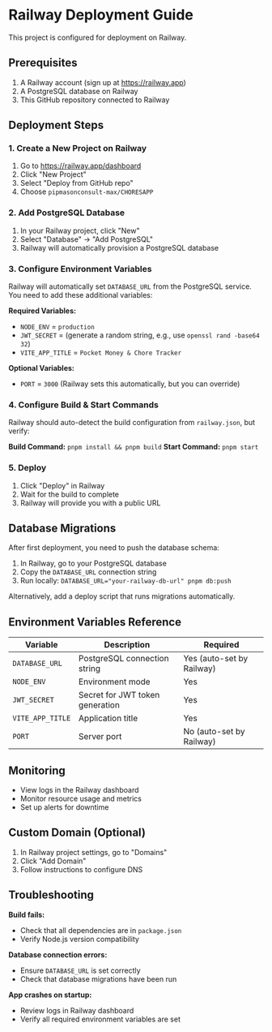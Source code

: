 # Railway Deployment Guide

This project is configured for deployment on Railway.

## Prerequisites

1. A Railway account (sign up at https://railway.app)
2. A PostgreSQL database on Railway
3. This GitHub repository connected to Railway

## Deployment Steps

### 1. Create a New Project on Railway

1. Go to https://railway.app/dashboard
2. Click "New Project"
3. Select "Deploy from GitHub repo"
4. Choose `pipmasonconsult-max/CHORESAPP`

### 2. Add PostgreSQL Database

1. In your Railway project, click "New"
2. Select "Database" → "Add PostgreSQL"
3. Railway will automatically provision a PostgreSQL database

### 3. Configure Environment Variables

Railway will automatically set `DATABASE_URL` from the PostgreSQL service. You need to add these additional variables:

**Required Variables:**
- `NODE_ENV` = `production`
- `JWT_SECRET` = (generate a random string, e.g., use `openssl rand -base64 32`)
- `VITE_APP_TITLE` = `Pocket Money & Chore Tracker`

**Optional Variables:**
- `PORT` = `3000` (Railway sets this automatically, but you can override)

### 4. Configure Build & Start Commands

Railway should auto-detect the build configuration from `railway.json`, but verify:

**Build Command:** `pnpm install && pnpm build`
**Start Command:** `pnpm start`

### 5. Deploy

1. Click "Deploy" in Railway
2. Wait for the build to complete
3. Railway will provide you with a public URL

## Database Migrations

After first deployment, you need to push the database schema:

1. In Railway, go to your PostgreSQL database
2. Copy the `DATABASE_URL` connection string
3. Run locally: `DATABASE_URL="your-railway-db-url" pnpm db:push`

Alternatively, add a deploy script that runs migrations automatically.

## Environment Variables Reference

| Variable | Description | Required |
|----------|-------------|----------|
| `DATABASE_URL` | PostgreSQL connection string | Yes (auto-set by Railway) |
| `NODE_ENV` | Environment mode | Yes |
| `JWT_SECRET` | Secret for JWT token generation | Yes |
| `VITE_APP_TITLE` | Application title | Yes |
| `PORT` | Server port | No (auto-set by Railway) |

## Monitoring

- View logs in the Railway dashboard
- Monitor resource usage and metrics
- Set up alerts for downtime

## Custom Domain (Optional)

1. In Railway project settings, go to "Domains"
2. Click "Add Domain"
3. Follow instructions to configure DNS

## Troubleshooting

**Build fails:**
- Check that all dependencies are in `package.json`
- Verify Node.js version compatibility

**Database connection errors:**
- Ensure `DATABASE_URL` is set correctly
- Check that database migrations have been run

**App crashes on startup:**
- Review logs in Railway dashboard
- Verify all required environment variables are set
